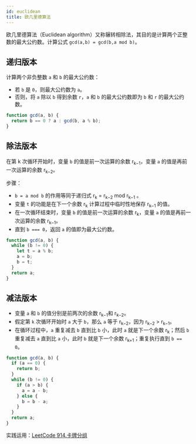 ```yaml
---
id: euclidean
title: 欧几里德算法
---
```


欧几里德算法（Euclidean algorithm）又称辗转相除法，其目的是计算两个正整数的最大公约数。计算公式 `gcd(a,b) = gcd(b,a mod b)`。

## 递归版本

计算两个非负整数 `a` 和 `b` 的最大公约数：

- 若 `b` 是 `0`，则最大公约数为 `a`。
- 否则，将 `a` 除以 `b` 得到余数 `r`，`a` 和 `b` 的最大公约数即为 `b` 和 `r` 的最大公约数。

```js
function gcd(a, b) {
  return b == 0 ? a : gcd(b, a % b);
}
```

## 除法版本

在第 k 次循环开始时，变量 `b` 的值是前一次运算的余数 r<sub>k−1</sub>，变量 `a` 的值是再前一次运算的余数 r<sub>k−2</sub>。

步骤：

- `b = a mod b` 的作用等同于递归式 r<sub>k</sub> = r<sub>k−2</sub> mod r<sub>k−1</sub> 。
- 变量 `t` 的功能是在下一个余数 r<sub>k</sub> 计算过程中临时性地保存 r<sub>k−1</sub> 的值。
- 在一次循环结束时，变量 `b` 的值是前一次运算的余数 r<sub>k</sub>，变量 `a` 的值是再前一次运算的余数 r<sub>k−1</sub>。
- 直到 `b === 0`，返回 `a` 的值即为最大公约数。

```js
function gcd(a, b) {
  while (b != 0) {
    let t = a % b;
    a = b;
    b = t;
  }
  return a;
}
```

## 减法版本

- 变量 `a` 和 `b` 的值分别是前两次的余数 r<sub>k−1</sub>和 r<sub>k−2</sub>。
- 假定第 `k` 次循环开始时 `a` 大于 `b`，那么 `a` 等于 r<sub>k−2</sub>，因为 r<sub>k−2</sub> > r<sub>k−1</sub>。
- 在循环过程中，`a` 重复减去 `b` 直到比 `b` 小，此时 `a` 就是下一个余数 r<sub>k</sub>；然后 `b` 重复减去 `a` 直到比 `a` 小，此时 `b` 就是下一个余数 r<sub>k+1</sub>；重复执行直到 `b == 0`。

```js
function gcd(a, b) {
  if (a == 0) {
    return b;
  }
  while (b != 0) {
    if (a > b) {
      a = a - b;
    } else {
      b = b - a;
    }
  }
  return a;
}
```

实践运用：[LeetCode 914.卡牌分组](https://github.com/kenve/leetcode/blob/master/all/%E5%8D%A1%E7%89%8C%E5%88%86%E7%BB%84.md)
